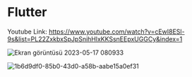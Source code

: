 # Flutter
Youtube Link:
https://www.youtube.com/watch?v=cEwI8ESl-9s&list=PL22ZxkbxSpJpSnihHlxKKSsnEEpxUGGCy&index=1

![Ekran görüntüsü 2023-05-17 080933](https://github.com/MuhammedAliUcar97/Flutter/assets/115897973/10600840-ebd9-4924-86fb-6db2b5949718)

![1b6d9df0-85b0-43d0-a58b-aabe15a0ef31](https://github.com/MuhammedAliUcar97/Flutter/assets/115897973/c3211456-11be-45ba-b944-4ba4853a84ac)






